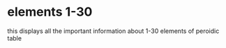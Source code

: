 # elements 1-30  <br>
<p> this displays all the important information about 1-30 elements of peroidic table</p>
